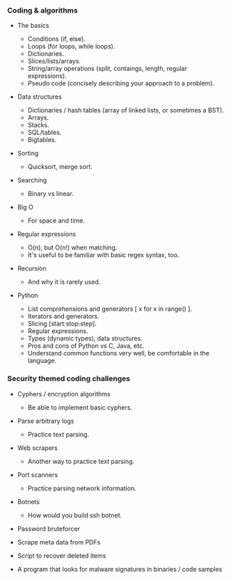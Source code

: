 ### Coding & algorithms

- The basics
  - Conditions (if, else).
  - Loops (for loops, while loops).
  - Dictionaries.
  - Slices/lists/arrays.
  - String/array operations (split, contaings, length, regular expressions).
  - Pseudo code (concisely describing your approach to a problem).

- Data structures
  - Dictionaries / hash tables (array of linked lists, or sometimes a BST).
  - Arrays.
  - Stacks.
  - SQL/tables. 
  - Bigtables.

- Sorting
  - Quicksort, merge sort.

- Searching 
  - Binary vs linear.

- Big O 
  - For space and time.

- Regular expressions
  - O(n), but O(n!) when matching.
  - It's useful to be familiar with basic regex syntax, too.

- Recursion 
  - And why it is rarely used.

- Python
  - List comprehensions and generators [ x for x in range() ].
  - Iterators and generators.
  - Slicing [start:stop:step].
  - Regular expressions.
  - Types (dynamic types), data structures.
  - Pros and cons of Python vs C, Java, etc.
  - Understand common functions very well, be comfortable in the language.

### Security themed coding challenges

- Cyphers / encryption algorithms 
  - Be able to implement basic cyphers.

- Parse arbitrary logs 
  - Practice text parsing.

- Web scrapers 
  - Another way to practice text parsing.

- Port scanners 
  - Practice parsing network information.

- Botnets
  - How would you build ssh botnet.

- Password bruteforcer
- Scrape meta data from PDFs 
- Script to recover deleted items
- A program that looks for malware signatures in binaries / code samples